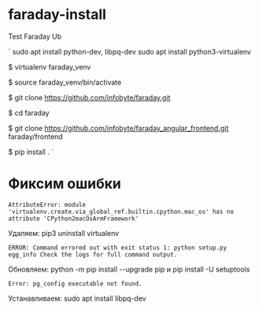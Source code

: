 # faraday-install
Test Faraday Ub

`
sudo apt install python-dev, libpq-dev
sudo apt install python3-virtualenv

$ virtualenv faraday_venv

$ source faraday_venv/bin/activate

$ git clone https://github.com/infobyte/faraday.git

$ cd faraday

$ git clone https://github.com/infobyte/faraday_angular_frontend.git faraday/frontend

$ pip install .
`


# Фиксим ошибки

`AttributeError: module 'virtualenv.create.via_global_ref.builtin.cpython.mac_os' has no attribute 'CPython2macOsArmFramework'`

Удаляем: pip3 uninstall virtualenv


`ERROR: Command errored out with exit status 1: python setup.py egg_info Check the logs for full command output.`

Обновляем: python -m pip install --upgrade pip и pip install -U setuptools

`Error: pg_config executable not found.`

Устанавливаем: sudo apt install libpq-dev

